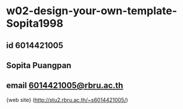 # w02-design-your-own-template-Sopita1998
## id 6014421005
## Sopita Puangpan
## email 6014421005@rbru.ac.th

{web site}
(http://stu2.rbru.ac.th/~s6014421005/)
